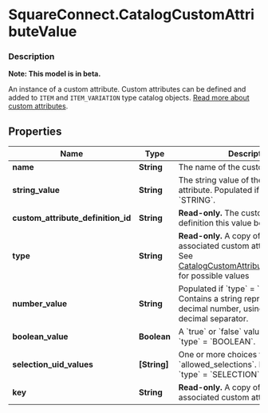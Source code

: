 # SquareConnect.CatalogCustomAttributeValue

### Description
**Note: This model is in beta.**

An instance of a custom attribute. Custom attributes can be defined and added to `ITEM` and `ITEM_VARIATION` type catalog objects. [Read more about custom attributes](/catalog-api/add-custom-attributes).

## Properties
Name | Type | Description | Notes
------------ | ------------- | ------------- | -------------
**name** | **String** | The name of the custom attribute. | [optional] 
**string_value** | **String** | The string value of the custom attribute.  Populated if &#x60;type&#x60; &#x3D; &#x60;STRING&#x60;. | [optional] 
**custom_attribute_definition_id** | **String** | __Read-only.__ The custom attribute definition this value belongs to. | [optional] 
**type** | **String** | __Read-only.__ A copy of type from the associated custom attribute definition. See [CatalogCustomAttributeDefinitionType](#type-catalogcustomattributedefinitiontype) for possible values | [optional] 
**number_value** | **String** | Populated if &#x60;type&#x60; &#x3D; &#x60;NUMBER&#x60;. Contains a string representation of a decimal number, using a &#x60;.&#x60; as the decimal separator. | [optional] 
**boolean_value** | **Boolean** | A &#x60;true&#x60; or &#x60;false&#x60; value. Populated if &#x60;type&#x60; &#x3D; &#x60;BOOLEAN&#x60;. | [optional] 
**selection_uid_values** | **[String]** | One or more choices from &#x60;allowed_selections&#x60;. Populated if &#x60;type&#x60; &#x3D; &#x60;SELECTION&#x60;. | [optional] 
**key** | **String** | __Read-only.__ A copy of key from the associated custom attribute definition. | [optional] 


